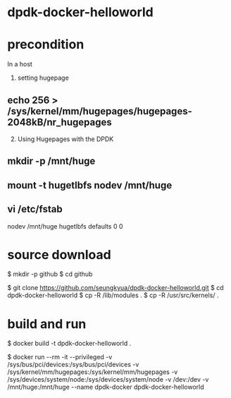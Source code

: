 # dpdk-docker-helloworld

precondition
================================

In a host

1. setting hugepage
## echo 256 > /sys/kernel/mm/hugepages/hugepages-2048kB/nr_hugepages

2. Using Hugepages with the DPDK
## mkdir -p /mnt/huge
## mount -t hugetlbfs nodev /mnt/huge
## vi /etc/fstab
nodev /mnt/huge hugetlbfs defaults 0 0


source download
=================================

$ mkdir -p github
$ cd github

$ git clone https://github.com/seungkyua/dpdk-docker-helloworld.git
$ cd dpdk-docker-helloworld
$ cp -R /lib/modules .
$ cp -R /usr/src/kernels/ .


build and run
======================================

$ docker build -t dpdk-docker-helloworld .

$ docker run --rm -it --privileged -v /sys/bus/pci/devices:/sys/bus/pci/devices -v /sys/kernel/mm/hugepages:/sys/kernel/mm/hugepages -v /sys/devices/system/node:/sys/devices/system/node -v /dev:/dev -v /mnt/huge:/mnt/huge --name dpdk-docker dpdk-docker-helloworld

